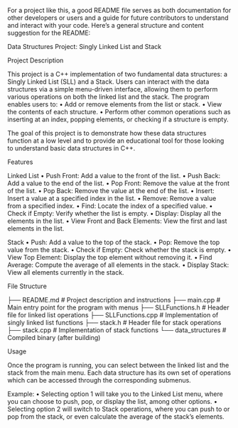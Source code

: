 For a project like this, a good README file serves as both documentation for other developers or users and a guide for future contributors to understand and interact with your code. Here’s a general structure and content suggestion for the README:

Data Structures Project: Singly Linked List and Stack

Project Description

This project is a C++ implementation of two fundamental data structures: a Singly Linked List (SLL) and a Stack. Users can interact with the data structures via a simple menu-driven interface, allowing them to perform various operations on both the linked list and the stack. The program enables users to:
	•	Add or remove elements from the list or stack.
	•	View the contents of each structure.
	•	Perform other common operations such as inserting at an index, popping elements, or checking if a structure is empty.

The goal of this project is to demonstrate how these data structures function at a low level and to provide an educational tool for those looking to understand basic data structures in C++.

Features

Linked List
	•	Push Front: Add a value to the front of the list.
	•	Push Back: Add a value to the end of the list.
	•	Pop Front: Remove the value at the front of the list.
	•	Pop Back: Remove the value at the end of the list.
	•	Insert: Insert a value at a specified index in the list.
	•	Remove: Remove a value from a specified index.
	•	Find: Locate the index of a specified value.
	•	Check if Empty: Verify whether the list is empty.
	•	Display: Display all the elements in the list.
	•	View Front and Back Elements: View the first and last elements in the list.

Stack
	•	Push: Add a value to the top of the stack.
	•	Pop: Remove the top value from the stack.
	•	Check if Empty: Check whether the stack is empty.
	•	View Top Element: Display the top element without removing it.
	•	Find Average: Compute the average of all elements in the stack.
	•	Display Stack: View all elements currently in the stack.

File Structure

├── README.md              # Project description and instructions
├── main.cpp               # Main entry point for the program with menus
├── SLLFunctions.h         # Header file for linked list operations
├── SLLFunctions.cpp       # Implementation of singly linked list functions
├── stack.h                # Header file for stack operations
├── stack.cpp              # Implementation of stack functions
└── data_structures        # Compiled binary (after building)

Usage

Once the program is running, you can select between the linked list and the stack from the main menu. Each data structure has its own set of operations which can be accessed through the corresponding submenus.

Example:
	•	Selecting option 1 will take you to the Linked List menu, where you can choose to push, pop, or display the list, among other options.
	•	Selecting option 2 will switch to Stack operations, where you can push to or pop from the stack, or even calculate the average of the stack’s elements.
